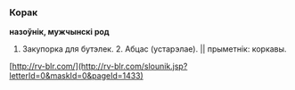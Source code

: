 ### Корак
**назоўнік, мужчынскі род**

1. Закупорка для бутэлек. 2. Абцас (устарэлае). || прыметнік: коркавы.

<a rel="author">[http://rv-blr.com/](http://rv-blr.com/slounik.jsp?letterId=0&maskId=0&pageId=1433)</a>
